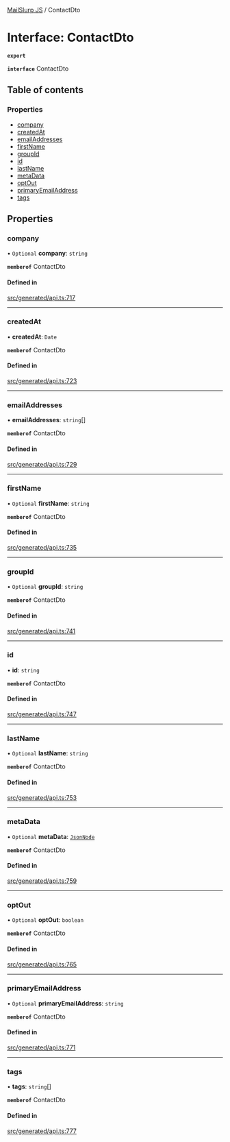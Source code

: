 [MailSlurp JS](../README.md) / ContactDto

# Interface: ContactDto

**`export`**

**`interface`** ContactDto

## Table of contents

### Properties

- [company](ContactDto.md#company)
- [createdAt](ContactDto.md#createdat)
- [emailAddresses](ContactDto.md#emailaddresses)
- [firstName](ContactDto.md#firstname)
- [groupId](ContactDto.md#groupid)
- [id](ContactDto.md#id)
- [lastName](ContactDto.md#lastname)
- [metaData](ContactDto.md#metadata)
- [optOut](ContactDto.md#optout)
- [primaryEmailAddress](ContactDto.md#primaryemailaddress)
- [tags](ContactDto.md#tags)

## Properties

### company

• `Optional` **company**: `string`

**`memberof`** ContactDto

#### Defined in

[src/generated/api.ts:717](https://github.com/mailslurp/mailslurp-client/blob/6bcf839/src/generated/api.ts#L717)

___

### createdAt

• **createdAt**: `Date`

**`memberof`** ContactDto

#### Defined in

[src/generated/api.ts:723](https://github.com/mailslurp/mailslurp-client/blob/6bcf839/src/generated/api.ts#L723)

___

### emailAddresses

• **emailAddresses**: `string`[]

**`memberof`** ContactDto

#### Defined in

[src/generated/api.ts:729](https://github.com/mailslurp/mailslurp-client/blob/6bcf839/src/generated/api.ts#L729)

___

### firstName

• `Optional` **firstName**: `string`

**`memberof`** ContactDto

#### Defined in

[src/generated/api.ts:735](https://github.com/mailslurp/mailslurp-client/blob/6bcf839/src/generated/api.ts#L735)

___

### groupId

• `Optional` **groupId**: `string`

**`memberof`** ContactDto

#### Defined in

[src/generated/api.ts:741](https://github.com/mailslurp/mailslurp-client/blob/6bcf839/src/generated/api.ts#L741)

___

### id

• **id**: `string`

**`memberof`** ContactDto

#### Defined in

[src/generated/api.ts:747](https://github.com/mailslurp/mailslurp-client/blob/6bcf839/src/generated/api.ts#L747)

___

### lastName

• `Optional` **lastName**: `string`

**`memberof`** ContactDto

#### Defined in

[src/generated/api.ts:753](https://github.com/mailslurp/mailslurp-client/blob/6bcf839/src/generated/api.ts#L753)

___

### metaData

• `Optional` **metaData**: [`JsonNode`](JsonNode.md)

**`memberof`** ContactDto

#### Defined in

[src/generated/api.ts:759](https://github.com/mailslurp/mailslurp-client/blob/6bcf839/src/generated/api.ts#L759)

___

### optOut

• `Optional` **optOut**: `boolean`

**`memberof`** ContactDto

#### Defined in

[src/generated/api.ts:765](https://github.com/mailslurp/mailslurp-client/blob/6bcf839/src/generated/api.ts#L765)

___

### primaryEmailAddress

• `Optional` **primaryEmailAddress**: `string`

**`memberof`** ContactDto

#### Defined in

[src/generated/api.ts:771](https://github.com/mailslurp/mailslurp-client/blob/6bcf839/src/generated/api.ts#L771)

___

### tags

• **tags**: `string`[]

**`memberof`** ContactDto

#### Defined in

[src/generated/api.ts:777](https://github.com/mailslurp/mailslurp-client/blob/6bcf839/src/generated/api.ts#L777)
